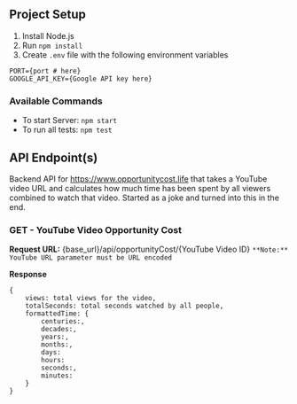 ## Project Setup
1. Install Node.js
2. Run ```npm install```
3. Create ```.env``` file with the following environment variables
```
PORT={port # here}
GOOGLE_API_KEY={Google API key here}
```

### Available Commands
- To start Server: ```npm start```
- To run all tests: ```npm test```

## API Endpoint(s)
Backend API for https://www.opportunitycost.life that takes a YouTube video URL and calculates how much time has been spent by all viewers combined to watch that video. Started as a joke and turned into this in the end.

### **GET** - YouTube Video Opportunity Cost 

**Request URL:** {base_url}/api/opportunityCost/{YouTube Video ID}
```**Note:** YouTube URL parameter must be URL encoded```

**Response**
```
{
    views: total views for the video,
    totalSeconds: total seconds watched by all people,
    formattedTime: {
        centuries:,
        decades:,
        years:,
        months:,
        days:
        hours:
        seconds:,
        minutes:
    }
}
```
